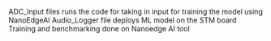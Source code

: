 ADC_Input files runs the code for taking in input for training the model using NanoEdgeAI
Audio_Logger file deploys ML model on the STM board
Training and benchmarking done on Nanoedge AI tool
